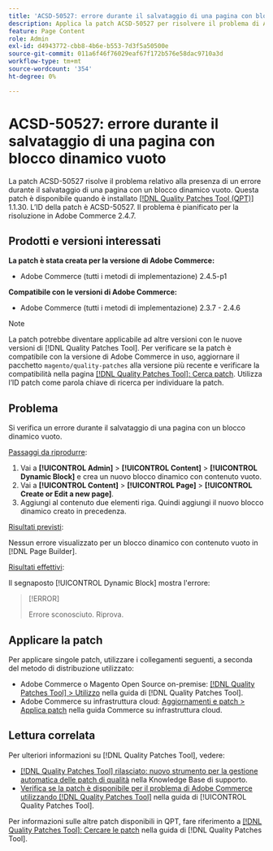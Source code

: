 ```yaml
---
title: 'ACSD-50527: errore durante il salvataggio di una pagina con blocco dinamico vuoto'
description: Applica la patch ACSD-50527 per risolvere il problema di Adobe Commerce in cui si verifica un errore durante il salvataggio di una pagina con un blocco dinamico vuoto.
feature: Page Content
role: Admin
exl-id: d4943772-cbb8-4b6e-b553-7d3f5a50500e
source-git-commit: 011a6f46f76029eaf67f172b576e58dac9710a3d
workflow-type: tm+mt
source-wordcount: '354'
ht-degree: 0%

---
```


# ACSD-50527: errore durante il salvataggio di una pagina con blocco dinamico vuoto

La patch ACSD-50527 risolve il problema relativo alla presenza di un errore durante il salvataggio di una pagina con un blocco dinamico vuoto. Questa patch è disponibile quando è installato [[!DNL Quality Patches Tool (QPT)]](https://experienceleague.adobe.com/it/docs/commerce-operations/tools/quality-patches-tool/quality-patches-tool-to-self-serve-quality-patches) 1.1.30. L’ID della patch è ACSD-50527. Il problema è pianificato per la risoluzione in Adobe Commerce 2.4.7.

## Prodotti e versioni interessati

**La patch è stata creata per la versione di Adobe Commerce:**

* Adobe Commerce (tutti i metodi di implementazione) 2.4.5-p1

**Compatibile con le versioni di Adobe Commerce:**

* Adobe Commerce (tutti i metodi di implementazione) 2.3.7 - 2.4.6

>[!NOTE]
>
>La patch potrebbe diventare applicabile ad altre versioni con le nuove versioni di [!DNL Quality Patches Tool]. Per verificare se la patch è compatibile con la versione di Adobe Commerce in uso, aggiornare il pacchetto `magento/quality-patches` alla versione più recente e verificare la compatibilità nella pagina [[!DNL Quality Patches Tool]: Cerca patch](https://experienceleague.adobe.com/tools/commerce-quality-patches/index.html?lang=it). Utilizza l’ID patch come parola chiave di ricerca per individuare la patch.

## Problema

Si verifica un errore durante il salvataggio di una pagina con un blocco dinamico vuoto.

<u>Passaggi da riprodurre</u>:

1. Vai a **[!UICONTROL Admin]** > **[!UICONTROL Content]** > **[!UICONTROL Dynamic Block]** e crea un nuovo blocco dinamico con contenuto vuoto.
1. Vai a **[!UICONTROL Content]** > **[!UICONTROL Page]** > **[!UICONTROL Create or Edit a new page]**.
1. Aggiungi al contenuto due elementi riga. Quindi aggiungi il nuovo blocco dinamico creato in precedenza.

<u>Risultati previsti</u>:

Nessun errore visualizzato per un blocco dinamico con contenuto vuoto in [!DNL Page Builder].

<u>Risultati effettivi</u>:

Il segnaposto [!UICONTROL Dynamic Block] mostra l&#39;errore:

>[!ERROR]
>
>Errore sconosciuto. Riprova.

## Applicare la patch

Per applicare singole patch, utilizzare i collegamenti seguenti, a seconda del metodo di distribuzione utilizzato:

* Adobe Commerce o Magento Open Source on-premise: [[!DNL Quality Patches Tool] > Utilizzo](/help/tools/quality-patches-tool/usage.md) nella guida di [!DNL Quality Patches Tool].
* Adobe Commerce su infrastruttura cloud: [Aggiornamenti e patch > Applica patch](https://experienceleague.adobe.com/docs/commerce-cloud-service/user-guide/develop/upgrade/apply-patches.html?lang=it) nella guida Commerce su infrastruttura cloud.

## Lettura correlata

Per ulteriori informazioni su [!DNL Quality Patches Tool], vedere:

* [[!DNL Quality Patches Tool] rilasciato: nuovo strumento per la gestione automatica delle patch di qualità](https://experienceleague.adobe.com/it/docs/commerce-operations/tools/quality-patches-tool/quality-patches-tool-to-self-serve-quality-patches) nella Knowledge Base di supporto.
* [Verifica se la patch è disponibile per il problema di Adobe Commerce utilizzando  [!DNL Quality Patches Tool]](/help/tools/quality-patches-tool/patches-available-in-qpt/check-patch-for-magento-issue-with-magento-quality-patches.md) nella guida di [!UICONTROL Quality Patches Tool].


Per informazioni sulle altre patch disponibili in QPT, fare riferimento a [[!DNL Quality Patches Tool]: Cercare le patch](https://experienceleague.adobe.com/tools/commerce-quality-patches/index.html?lang=it) nella guida di [!DNL Quality Patches Tool].
